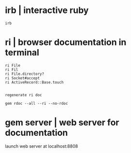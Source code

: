 

# irb | interactive ruby

	irb




# ri | browser documentation in terminal


	ri File
	ri Fil
	ri File.directory?
	ri Socket#accept
	ri ActiveRecord::Base.touch


	regenerate ri doc 

	gem rdoc --all --ri --no-rdoc

# gem server  | web server for documentation

launch web server at localhost:8808


